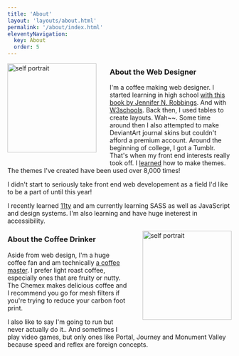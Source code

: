 ```yaml
---
title: 'About'
layout: 'layouts/about.html'
permalink: '/about/index.html'
eleventyNavigation:
  key: About
  order: 5
---
```


<img src="https://media-exp1.licdn.com/dms/image/C4E03AQFfRY7jUxA8sA/profile-displayphoto-shrink_200_200/0?e=1611792000&v=beta&t=RMFAKsNf23va6Kd2PBSIr90Lx8le3-UXP2zPwp1uS-Q" width="200" alt="self portrait"
style="float: left; margin-right: 30px; margin-bottom: 20px; box-shadow: 10px 10px var(--dark-tan), -10px -10px var(--dark-purple);">

### About the Web Designer

I'm a coffee making web designer. I started learning in high school [with this book by Jennifer N. Robbings](https://www.learningwebdesign.com/). And with [W3schools](https://www.w3schools.com/html/). Back then, I used tables to create layouts. Wah~~. Some time around then I also attempted to make DeviantArt journal skins but couldn't afford a premium account. Around the beginning of college, I got a Tumblr. That's when my front end interests really took off. I [learned](https://buildthemes.tumblr.com/) how to make themes. The themes I've created have been used over 8,000 times!

I didn't start to seriously take front end web developement as a field I'd like to be a part of until this year! 

I recently learned [11ty](https://piccalil.li/course/learn-eleventy-from-scratch/) and am currently learning SASS as well as JavaScript and design systems. I'm also learning and have huge ineterest in accessibility.

<img src="https://pbs.twimg.com/media/EXxoE9mXsAAGNLF?format=png&name=small" width="200" alt="self portrait"
style="float: right; margin-left: 30px; margin-bottom: 20px; box-shadow: -10px 10px var(--dark-tan), 10px -10px var(--dark-purple);">

### About the Coffee Drinker

Aside from web design, I'm a huge coffee fan and am technically [a coffee master](https://www.starbucks.co.th/coffeehouse/coffeemaster-program). I prefer light roast coffee, especially ones that are fruity or nutty. The Chemex makes delicious coffee and I recommend you go for mesh filters if you're trying to reduce your carbon foot print.

I also like to say I'm going to run but never actually do it.. And sometimes I play video games, but only ones like Portal, Journey and Monument Valley because speed and reflex are foreign concepts. 
